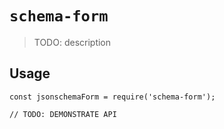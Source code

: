 # `schema-form`

> TODO: description

## Usage

```
const jsonschemaForm = require('schema-form');

// TODO: DEMONSTRATE API
```
